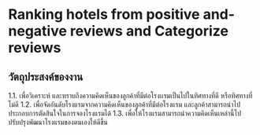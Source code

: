 # Ranking hotels from positive and-negative reviews and Categorize reviews

## วัตถุประสงค์ของงาน
1.1. เพื่อวิเคราะห์ และทราบถึงความคิดเห็นของลูกค้าที่มีต่อโรงเเรมเป็นไปในทิศทางที่ดี หรือทิศทางที่ไม่ดี
1.2. เพื่อจัดอันดับโรงแรมจากความคิดเห็นของลูกค้าที่มีต่อโรงแรม และลูกค้าสามารถนำไปประกอบการตัดสินใจในการจองโรงแรมได้
1.3. เพื่อให้โรงแรมสามารถนำความคิดเห็นเหล่านี้ไปปรับปรุงพัฒนาโรงแรมของตนเองให้ดีขึ้น
